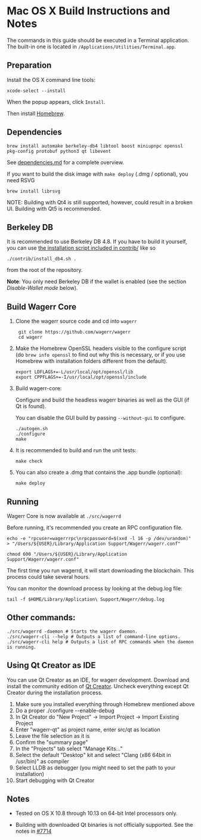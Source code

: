 Mac OS X Build Instructions and Notes
====================================
The commands in this guide should be executed in a Terminal application.
The built-in one is located in `/Applications/Utilities/Terminal.app`.

Preparation
-----------
Install the OS X command line tools:

`xcode-select --install`

When the popup appears, click `Install`.

Then install [Homebrew](https://brew.sh).

Dependencies
----------------------

    brew install automake berkeley-db4 libtool boost miniupnpc openssl pkg-config protobuf python3 qt libevent

See [dependencies.md](dependencies.md) for a complete overview.

If you want to build the disk image with `make deploy` (.dmg / optional), you need RSVG

    brew install librsvg

NOTE: Building with Qt4 is still supported, however, could result in a broken UI. Building with Qt5 is recommended.

Berkeley DB
-----------
It is recommended to use Berkeley DB 4.8. If you have to build it yourself,
you can use [the installation script included in contrib/](/contrib/install_db4.sh)
like so

```shell
./contrib/install_db4.sh .
```

from the root of the repository.

**Note**: You only need Berkeley DB if the wallet is enabled (see the section *Disable-Wallet mode* below).

Build Wagerr Core
------------------------

1. Clone the wagerr source code and cd into `wagerr`

        git clone https://github.com/wagerr/wagerr
        cd wagerr

2.  Make the Homebrew OpenSSL headers visible to the configure script  (do ```brew info openssl``` to find out why this is necessary, or if you use Homebrew with installation folders different from the default).

        export LDFLAGS+=-L/usr/local/opt/openssl/lib
        export CPPFLAGS+=-I/usr/local/opt/openssl/include

3.  Build wagerr-core:

    Configure and build the headless wagerr binaries as well as the GUI (if Qt is found).

    You can disable the GUI build by passing `--without-gui` to configure.

        ./autogen.sh
        ./configure
        make

4.  It is recommended to build and run the unit tests:

        make check

5.  You can also create a .dmg that contains the .app bundle (optional):

        make deploy

Running
-------

Wagerr Core is now available at `./src/wagerrd`

Before running, it's recommended you create an RPC configuration file.

    echo -e "rpcuser=wagerrrpc\nrpcpassword=$(xxd -l 16 -p /dev/urandom)" > "/Users/${USER}/Library/Application Support/Wagerr/wagerr.conf"

    chmod 600 "/Users/${USER}/Library/Application Support/Wagerr/wagerr.conf"

The first time you run wagerrd, it will start downloading the blockchain. This process could take several hours.

You can monitor the download process by looking at the debug.log file:

    tail -f $HOME/Library/Application\ Support/Wagerr/debug.log

Other commands:
-------

    ./src/wagerrd -daemon # Starts the wagerr daemon.
    ./src/wagerr-cli --help # Outputs a list of command-line options.
    ./src/wagerr-cli help # Outputs a list of RPC commands when the daemon is running.

Using Qt Creator as IDE
------------------------
You can use Qt Creator as an IDE, for wagerr development.
Download and install the community edition of [Qt Creator](https://www.qt.io/download/).
Uncheck everything except Qt Creator during the installation process.

1. Make sure you installed everything through Homebrew mentioned above
2. Do a proper ./configure --enable-debug
3. In Qt Creator do "New Project" -> Import Project -> Import Existing Project
4. Enter "wagerr-qt" as project name, enter src/qt as location
5. Leave the file selection as it is
6. Confirm the "summary page"
7. In the "Projects" tab select "Manage Kits..."
8. Select the default "Desktop" kit and select "Clang (x86 64bit in /usr/bin)" as compiler
9. Select LLDB as debugger (you might need to set the path to your installation)
10. Start debugging with Qt Creator

Notes
-----

* Tested on OS X 10.8 through 10.13 on 64-bit Intel processors only.

* Building with downloaded Qt binaries is not officially supported. See the notes in [#7714](https://github.com/bitcoin/bitcoin/issues/7714)
